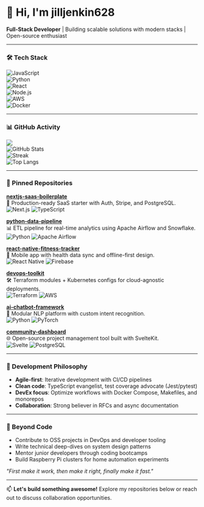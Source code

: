 # 👋 Hi, I'm jilljenkin628  
**Full-Stack Developer** | Building scalable solutions with modern stacks | Open-source enthusiast  

---

### 🛠️ Tech Stack  
![JavaScript](https://img.shields.io/badge/-JavaScript-F7DF1E?logo=javascript&logoColor=black)  
![Python](https://img.shields.io/badge/-Python-3776AB?logo=python&logoColor=white)  
![React](https://img.shields.io/badge/-React-61DAFB?logo=react&logoColor=black)  
![Node.js](https://img.shields.io/badge/-Node.js-339933?logo=node.js&logoColor=white)  
![AWS](https://img.shields.io/badge/-AWS-232F3E?logo=amazon-aws)  
![Docker](https://img.shields.io/badge/-Docker-2496ED?logo=docker&logoColor=white)  

---

### 📊 GitHub Activity  
![](https://komarev.com/ghpvc/?username=jilljenkin628&color=blueviolet)  
![GitHub Stats](https://github-readme-stats.vercel.app/api?username=jilljenkin628&show_icons=true&theme=radical&hide_title=true)  
![Streak](https://github-readme-streak-stats.herokuapp.com/?user=jilljenkin628&theme=dark)  
![Top Langs](https://github-readme-stats.vercel.app/api/top-langs/?username=jilljenkin628&layout=compact&theme=vision-friendly-dark)  

---

### 🔨 Pinned Repositories  
**[nextjs-saas-boilerplate](https://github.com/jilljenkin628/nextjs-saas-boilerplate)**  
🚀 Production-ready SaaS starter with Auth, Stripe, and PostgreSQL.  
![Next.js](https://img.shields.io/badge/-Next.js-000000?logo=next.js) ![TypeScript](https://img.shields.io/badge/-TypeScript-3178C6?logo=typescript)  

**[python-data-pipeline](https://github.com/jilljenkin628/python-data-pipeline)**  
📊 ETL pipeline for real-time analytics using Apache Airflow and Snowflake.  
![Python](https://img.shields.io/badge/-Python-3776AB?logo=python) ![Apache Airflow](https://img.shields.io/badge/-Airflow-017CEE?logo=apache-airflow)  

**[react-native-fitness-tracker](https://github.com/jilljenkin628/react-native-fitness-tracker)**  
🏃 Mobile app with health data sync and offline-first design.  
![React Native](https://img.shields.io/badge/-React%20Native-61DAFB?logo=react) ![Firebase](https://img.shields.io/badge/-Firebase-FFCA28?logo=firebase)  

**[devops-toolkit](https://github.com/jilljenkin628/devops-toolkit)**  
🛠️ Terraform modules + Kubernetes configs for cloud-agnostic deployments.  
![Terraform](https://img.shields.io/badge/-Terraform-623CE4?logo=terraform) ![AWS](https://img.shields.io/badge/-AWS-232F3E?logo=amazon-aws)  

**[ai-chatbot-framework](https://github.com/jilljenkin628/ai-chatbot-framework)**  
🤖 Modular NLP platform with custom intent recognition.  
![Python](https://img.shields.io/badge/-Python-3776AB?logo=python) ![PyTorch](https://img.shields.io/badge/-PyTorch-EE4C2C?logo=pytorch)  

**[community-dashboard](https://github.com/jilljenkin628/community-dashboard)**  
🌐 Open-source project management tool built with SvelteKit.  
![Svelte](https://img.shields.io/badge/-Svelte-FF3E00?logo=svelte) ![PostgreSQL](https://img.shields.io/badge/-PostgreSQL-4169E1?logo=postgresql)  

---

### 🧠 Development Philosophy  
- **Agile-first**: Iterative development with CI/CD pipelines  
- **Clean code**: TypeScript evangelist, test coverage advocate (Jest/pytest)  
- **DevEx focus**: Optimize workflows with Docker Compose, Makefiles, and monorepos  
- **Collaboration**: Strong believer in RFCs and async documentation  

---

### 🌱 Beyond Code  
- Contribute to OSS projects in DevOps and developer tooling  
- Write technical deep-dives on system design patterns  
- Mentor junior developers through coding bootcamps  
- Build Raspberry Pi clusters for home automation experiments  

*"First make it work, then make it right, finally make it fast."*  

---

📫 **Let's build something awesome!** Explore my repositories below or reach out to discuss collaboration opportunities.
